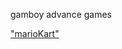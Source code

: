 gamboy advance games

<a href="https://mixtapeisfire.github.io/gba/launcher.html#mariokart"> "marioKart"</a>
